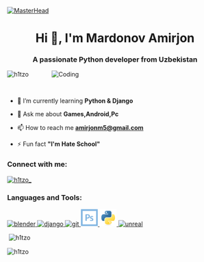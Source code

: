 [![MasterHead](https://d1.awsstatic.com/events/aws-hosted-events/2020/APAC/Innovate%20-%20AIML/innovate-aiml-animated-bg.d14ec0889a3375b51bb2d033c585f998364489d1.gif)]()
<h1 align="center">Hi 👋, I'm Mardonov Amirjon</h1>
<h3 align="center">A passionate Python developer from Uzbekistan</h3>
<img align="right" alt="Coding" width="400" src="https://media2.giphy.com/media/v1.Y2lkPTc5MGI3NjExM3d3b3c2azdvdnhiM2hmcnA5ZXZxaHFhMnh6eWh6ZmpxdHN4M2ZpYiZlcD12MV9pbnRlcm5hbF9naWZfYnlfaWQmY3Q9Zw/qgQUggAC3Pfv687qPC/giphy.gif">

<p align="left"> <img src="https://komarev.com/ghpvc/?username=h1tzo&label=Profile%20views&color=0e75b6&style=flat" alt="h1tzo" /> </p>

<p align="left"> <a href="https://twitter.com/" target="blank"><img src="https://img.shields.io/twitter/follow/?logo=twitter&style=for-the-badge" alt="" /></a> </p>

- 🌱 I’m currently learning **Python & Django**

- 💬 Ask me about **Games,Android,Pc**

- 📫 How to reach me **amirjonm5@gmail.com**

- ⚡ Fun fact **"I'm Hate School"**

<h3 align="left">Connect with me:</h3>
<p align="left">
<a href="https://discord.com/channels/1180773705786347540/1180773705786347542" target="blank"><img align="center" src="https://raw.githubusercontent.com/rahuldkjain/github-profile-readme-generator/master/src/images/icons/Social/discord.svg" alt="h1tzo_" height="30" width="40" /></a>
</p>

<h3 align="left">Languages and Tools:</h3>
<p align="left"> <a href="https://www.blender.org/" target="_blank" rel="noreferrer"> <img src="https://download.blender.org/branding/community/blender_community_badge_white.svg" alt="blender" width="40" height="40"/> </a> <a href="https://www.djangoproject.com/" target="_blank" rel="noreferrer"> <img src="https://cdn.worldvectorlogo.com/logos/django.svg" alt="django" width="40" height="40"/> </a> <a href="https://git-scm.com/" target="_blank" rel="noreferrer"> <img src="https://www.vectorlogo.zone/logos/git-scm/git-scm-icon.svg" alt="git" width="40" height="40"/> </a> <a href="https://www.photoshop.com/en" target="_blank" rel="noreferrer"> <img src="https://raw.githubusercontent.com/devicons/devicon/master/icons/photoshop/photoshop-line.svg" alt="photoshop" width="40" height="40"/> </a> <a href="https://www.python.org" target="_blank" rel="noreferrer"> <img src="https://raw.githubusercontent.com/devicons/devicon/master/icons/python/python-original.svg" alt="python" width="40" height="40"/> </a> <a href="https://unrealengine.com/" target="_blank" rel="noreferrer"> <img src="https://raw.githubusercontent.com/kenangundogan/fontisto/036b7eca71aab1bef8e6a0518f7329f13ed62f6b/icons/svg/brand/unreal-engine.svg" alt="unreal" width="40" height="40"/> </a> </p>

<p>&nbsp;<img align="center" src="https://github-readme-stats.vercel.app/api?username=h1tzo&show_icons=true&locale=en" alt="h1tzo" /></p>

<p><img align="center" src="https://github-readme-streak-stats.herokuapp.com/?user=h1tzo&" alt="h1tzo" /></p>
